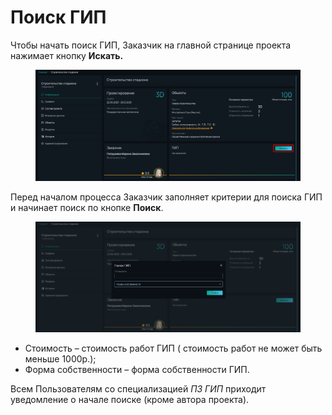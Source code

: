 # Поиск ГИП

Чтобы начать поиск ГИП, Заказчик на главной странице проекта нажимает кнопку **Искать.**

<figure><img src="../../.gitbook/assets/image (251).png" alt=""><figcaption></figcaption></figure>

Перед началом процесса Заказчик заполняет критерии для поиска ГИП и начинает поиск по кнопке **Поиск**.

<figure><img src="../../.gitbook/assets/image (252).png" alt=""><figcaption></figcaption></figure>

* Стоимость  – стоимость работ ГИП ( стоимость работ не может быть меньше 1000р.);
* Форма собственности – форма собственности ГИП.

Всем Пользователям со специализацией _ПЗ ГИП_ приходит уведомление о начале поиске (кроме автора проекта).&#x20;
